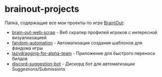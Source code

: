 # brainout-projects
Папка, содержащие все мои проекты по игре [Brain\Out](https://store.steampowered.com/app/578310/BRAIN__OUT/ "Brain\out steam link"):

- [brain-out-web-scrap](./brain-out-web-scrap) - Веб скрапер профилей игроков с интересной визуалиазацией 
- [fandom-automation](./fandom-automation) - Автоматизация создания шаблонов для фандома игры
- [lazydragging-for-alpha-team](./lazydragging-for-alpha-team) - Приложение для быстрого переноса билдов
- [discord-suggestion-bot](./discord-suggestion-bot) - Дискорд бот для автоматизации Suggestions/Submissions
